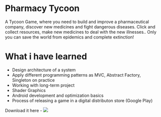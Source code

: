 # Pharmacy Tycoon
A Tycoon Game, where you need to build and improve a pharmaceutical company, discover new medicines and fight dangerous diseases. Click and collect resources, make new medicines to deal with the new illnesses.. Only you can save the world from epidemics and complete extinction!

# What i have learned
* Design architecture of a system
* Apply different programming patterns as MVC, Abstract Factory, Singleton on practice
* Working with long-term project
* Shader Graphics
* Android development and optimization basics
* Process of releasing a game in a digital distributon store (Google Play)

Download it here - [<img src="https://user-images.githubusercontent.com/23034890/77540903-33bdf380-6ea4-11ea-835c-d10f718751cb.png">](https://play.google.com/store/apps/details?id=com.coldzero.pharmacytycoon)

